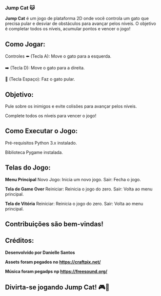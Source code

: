 ### Jump Cat 🐱

**Jump Cat** é um jogo de plataforma 2D onde você controla um gato que precisa pular e desviar de obstáculos para avançar pelos níveis. 
O objetivo é completar todos os níveis, acumular pontos e vencer o jogo!

## Como Jogar:

Controles
⬅️ (Tecla A): Move o gato para a esquerda.

➡️ (Tecla D): Move o gato para a direita.

🔼 (Tecla Espaço): Faz o gato pular.

## Objetivo:
Pule sobre os inimigos e evite colisões para avançar pelos níveis.

Complete todos os níveis para vencer o jogo!

## Como Executar o Jogo:

Pré-requisitos
Python 3.x instalado.

Biblioteca Pygame instalada.

## Telas do Jogo:
 
**Menu Principal**
Novo Jogo: Inicia um novo jogo.
Sair: Fecha o jogo.

**Tela de Game Over**
Reiniciar: Reinicia o jogo do zero.
Sair: Volta ao menu principal.

**Tela de Vitória**
Reiniciar: Reinicia o jogo do zero.
Sair: Volta ao menu principal.
  
## Contribuições são bem-vindas!

## Créditos:

**Desenvolvido por Danielle Santos**

**Assets foram pegados no https://craftpix.net/**

**Música foram pegadps np https://freesound.org/**

## Divirta-se jogando Jump Cat! 🎮🐾
